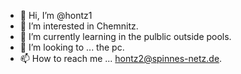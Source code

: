 - 👋 Hi, I’m @hontz1
- 👀 I’m interested in Chemnitz.
- 🌱 I’m currently learning in the pulblic outside pools.
- 💞️ I’m looking to  ... the pc. 
- 📫 How to reach me ... hontz2@spinnes-netz.de.

<!---
hontz1/hontz1 is a ✨ special ✨ repository because its `README.md` (this file) appears on your GitHub profile.
You can click the Preview link to take a look at your changes.
--->
